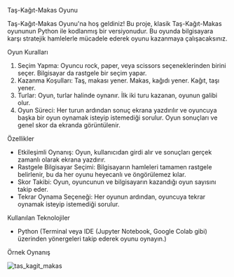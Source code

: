 Taş-Kağıt-Makas Oyunu

Taş-Kağıt-Makas Oyunu'na hoş geldiniz! Bu proje, klasik Taş-Kağıt-Makas oyununun Python ile kodlanmış bir versiyonudur. Bu oyunda bilgisayara karşı stratejik hamlelerle mücadele ederek oyunu kazanmaya çalışacaksınız.

Oyun Kuralları 
1. Seçim Yapma: Oyuncu rock, paper, veya scissors seçeneklerinden birini seçer. Bilgisayar da rastgele bir seçim yapar.
2. Kazanma Koşulları:
   Taş, makası yener.
   Makas, kağıdı yener.
   Kağıt, taşı yener.
3. Turlar: Oyun, turlar halinde oynanır. İlk iki turu kazanan, oyunun galibi olur.
4. Oyun Süreci: Her turun ardından sonuç ekrana yazdırılır ve oyuncuya başka bir oyun oynamak isteyip istemediği sorulur. Oyun sonuçları ve genel skor da ekranda görüntülenir.


Özellikler
- Etkileşimli Oynanış: Oyun, kullanıcıdan girdi alır ve sonuçları gerçek zamanlı olarak ekrana yazdırır.
- Rastgele Bilgisayar Seçimi: Bilgisayarın hamleleri tamamen rastgele belirlenir, bu da her oyunu heyecanlı ve öngörülemez kılar.
- Skor Takibi: Oyun, oyuncunun ve bilgisayarın kazandığı oyun sayısını takip eder.
- Tekrar Oynama Seçeneği: Her oyunun ardından, oyuncuya tekrar oynamak isteyip istemediği sorulur.

Kullanılan Teknolojiler
- Python (Terminal veya IDE (Jupyter Notebook, Google Colab gibi) üzerinden yönergeleri takip ederek oyunu oynayın.)

Örnek Oynanış


                                 
![tas_kagit_makas](https://github.com/user-attachments/assets/0dda8ca1-591d-4403-aaf9-672ae26812a8)




